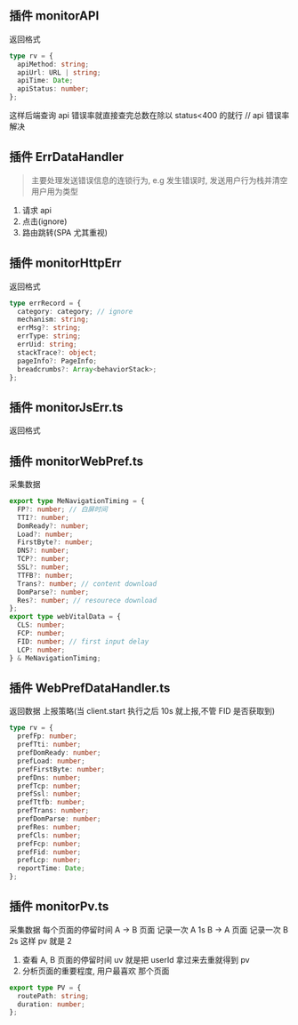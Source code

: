 ## 插件 monitorAPI

返回格式

```ts
type rv = {
  apiMethod: string;
  apiUrl: URL | string;
  apiTime: Date;
  apiStatus: number;
};
```

这样后端查询 api 错误率就直接查完总数在除以 status<400 的就行 // api 错误率 解决

## 插件 ErrDataHandler

> 主要处理发送错误信息的连锁行为, e.g 发生错误时, 发送用户行为栈并清空
> 用户用为类型

1. 请求 api
2. 点击(ignore)
3. 路由跳转(SPA 尤其重视)

## 插件 monitorHttpErr

返回格式

```ts
type errRecord = {
  category: category; // ignore
  mechanism: string;
  errMsg?: string;
  errType: string;
  errUid: string;
  stackTrace?: object;
  pageInfo?: PageInfo;
  breadcrumbs?: Array<behaviorStack>;
};
```

## 插件 monitorJsErr.ts

返回格式

## 插件 monitorWebPref.ts

采集数据

```ts
export type MeNavigationTiming = {
  FP?: number; // 白屏时间
  TTI?: number;
  DomReady?: number;
  Load?: number;
  FirstByte?: number;
  DNS?: number;
  TCP?: number;
  SSL?: number;
  TTFB?: number;
  Trans?: number; // content download
  DomParse?: number;
  Res?: number; // resourece download
};
export type webVitalData = {
  CLS: number;
  FCP: number;
  FID: number; // first input delay
  LCP: number;
} & MeNavigationTiming;
```

## 插件 WebPrefDataHandler.ts

返回数据
上报策略(当 client.start 执行之后 10s
就上报,不管 FID 是否获取到)

```ts
type rv = {
  prefFp: number;
  prefTti: number;
  prefDomReady: number;
  prefLoad: number;
  prefFirstByte: number;
  prefDns: number;
  prefTcp: number;
  prefSsl: number;
  prefTtfb: number;
  prefTrans: number;
  prefDomParse: number;
  prefRes: number;
  prefCls: number;
  prefFcp: number;
  prefFid: number;
  prefLcp: number;
  reportTime: Date;
};
```

## 插件 monitorPv.ts

采集数据 每个页面的停留时间
A -> B 页面 记录一次 A 1s
B -> A 页面 记录一次 B 2s
这样 pv 就是 2

1. 查看 A, B 页面的停留时间
   uv 就是把 userId 拿过来去重就得到 pv
2. 分析页面的重要程度, 用户最喜欢
   那个页面

```ts
export type PV = {
  routePath: string;
  duration: number;
};
```
